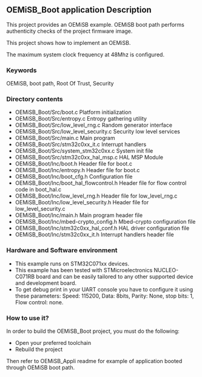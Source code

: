 ## <b>OEMiSB_Boot application Description</b>

This project provides an OEMiSB example. OEMiSB boot path performs
authenticity checks of the project firmware image.

This project shows how to implement an OEMiSB.

The maximum system clock frequency at 48Mhz is configured.

### <b>Keywords</b>

OEMiSB, boot path, Root Of Trust, Security

### <b>Directory contents</b>

-   OEMiSB_Boot/Src/boot.c Platform initialization
-   OEMiSB_Boot/Src/entropy.c Entropy gathering utility
-   OEMiSB_Boot/Src/low_level_rng.c Random generator interface
-   OEMiSB_Boot/Src/low_level_security.c Security low level services
-   OEMiSB_Boot/Src/main.c Main program
-   OEMiSB_Boot/Src/stm32c0xx_it.c Interrupt handlers
-   OEMiSB_Boot/Src/system_stm32c0xx.c System init file
-   OEMiSB_Boot/Src/stm32c0xx_hal_msp.c HAL MSP Module
-   OEMiSB_Boot/Inc/boot.h Header file for boot.c
-   OEMiSB_Boot/Inc/entropy.h Header file for boot.c
-   OEMiSB_Boot/Inc/boot_cfg.h Configuration file
-   OEMiSB_Boot/Inc/boot_hal_flowcontrol.h Header file for flow control
    code in boot_hal.c
-   OEMiSB_Boot/Inc/low_level_rng.h Header file for low_level_rng.c
-   OEMiSB_Boot/Inc/low_level_security.h Header file for
    low_level_security.c
-   OEMiSB_Boot/Inc/main.h Main program header file
-   OEMiSB_Boot/Inc/mbed-crypto_config.h Mbed-crypto configuration file
-   OEMiSB_Boot/Inc/stm32c0xx_hal_conf.h HAL driver configuration file
-   OEMiSB_Boot/Inc/stm32c0xx_it.h Interrupt handlers header file

### <b>Hardware and Software environment</b>

-   This example runs on STM32C071xx devices.
-   This example has been tested with STMicroelectronics NUCLEO-C071RB
    board and can be easily tailored to any other supported device and
    development board.
-   To get debug print in your UART console you have to configure it
    using these parameters: Speed: 115200, Data: 8bits, Parity: None,
    stop bits: 1, Flow control: none.

### <b>How to use it?</b>

In order to build the OEMiSB_Boot project, you must do the following:

-   Open your preferred toolchain
-   Rebuild the project

Then refer to OEMiSB_Appli readme for example of application booted
through OEMiSB boot path.
